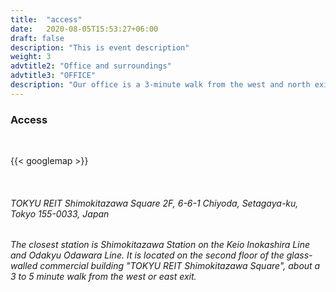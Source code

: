 ```yaml
---
title:  "access"
date:   2020-08-05T15:53:27+06:00
draft: false
description: "This is event description"
weight: 3
advtitle2: "Office and surroundings"
advtitle3: "OFFICE"
description: "Our office is a 3-minute walk from the west and north exits of Shimokitazawa Station on the Keio Inokashira Line and Odakyu Odawara Line. If you take the express train, it is less than 10 minutes from Shibuya."
---
```



### **Access**
&nbsp;

{{< googlemap  >}}

&nbsp;

###### TOKYU REIT Shimokitazawa Square 2F, 6-6-1 Chiyoda, Setagaya-ku, Tokyo 155-0033, Japan
###### The closest station is Shimokitazawa Station on the Keio Inokashira Line and Odakyu Odawara Line. It is located on the second floor of the glass-walled commercial building "TOKYU REIT Shimokitazawa Square", about a 3 to 5 minute walk from the west or east exit.